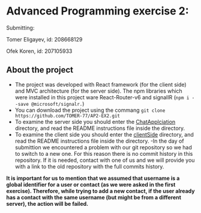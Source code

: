 ﻿

# Advanced Programming exercise 2:
Submitting:

Tomer Eligayev, id: 208668129

Ofek Koren, id: 207105933

## **About the project**	
- The project was developed with React framework (for the client side) and MVC architecture (for the server side).
The npm libraries which were installed in this project ware React-Router-v6 and signalIR (`npm i --save @microsoft/signalr.`)
- You can download the project using the commang `git clone https://github.com/TOMER-77/AP2-EX2.git`
- To examine the server side you should enter the [ChatApplciation](https://github.com/TOMER-77/ap2-ex2/tree/main/ChatApplciation "ChatApplciation")  directory, and read the README instructions file inside the directory.
- To examine the client side you should enter the [clientSide](https://github.com/TOMER-77/ap2-ex2/tree/main/clientSide "clientSide") directory, and read the README instructions file inside the directory.
-In the day of submittion we encountered a problem with our git repository so we had to switch to a new one. For this reason there is no commit history in this repository. If it is needed, contact with one of us and we will provide you with a link to the old repository with the full commits history.

**It is important for us to mention that we assumed that username is a global identifier for a user or contact (as we were asked in the first exercise). Therefore, while trying to add a new contact, if the user already has a contact with the same username (but might be from a different server), the action will be failed.**
